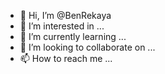 - 👋 Hi, I’m @BenRekaya
- 👀 I’m interested in ...
- 🌱 I’m currently learning ...
- 💞️ I’m looking to collaborate on ...
- 📫 How to reach me ...

<!---
BenRekaya/BenRekaya is a ✨ special ✨ repository because its `README.md` (this file) appears on your GitHub profile.
You can click the Preview link to take a look at your changes.
--->
